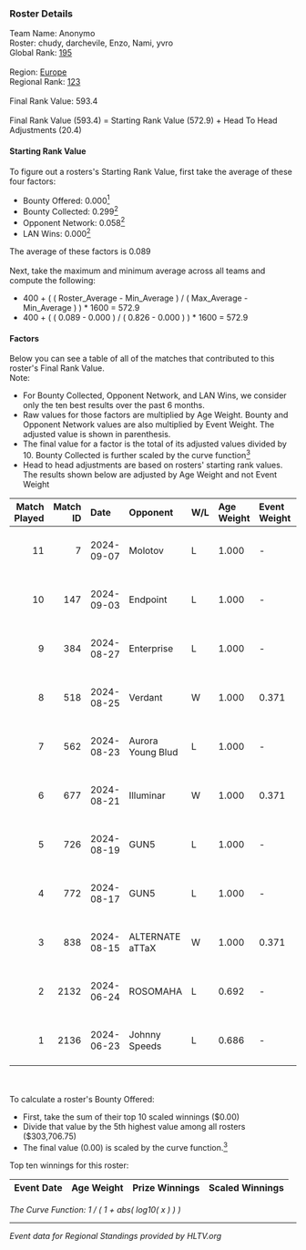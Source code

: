 ### Roster Details<br />
Team Name: Anonymo<br />
Roster: chudy, darchevile, Enzo, Nami, yvro<br />
Global Rank: [195](../standings_global.md)<br />
<br />
Region: [Europe]( ../standings_europe.md)<br />
Regional Rank: [123]( ../standings_europe.md)<br />
<br />
Final Rank Value:  593.4<br />
<br />
Final Rank Value (593.4) = Starting Rank Value (572.9) + Head To Head Adjustments (20.4)<br />

#### Starting Rank Value<br />
To figure out a rosters's Starting Rank Value, first take the average of these four factors:<br />
- Bounty Offered: 0.000[<sup>1</sup>](#table2)
- Bounty Collected: 0.299[<sup>2</sup>](#table1)
- Opponent Network: 0.058[<sup>2</sup>](#table1)
- LAN Wins: 0.000[<sup>2</sup>](#table1)

The average of these factors is 0.089<br />
<br />
Next, take the maximum and minimum average across all teams and compute the following:<br />
- 400 + ( ( Roster_Average - Min_Average ) / ( Max_Average - Min_Average ) ) * 1600 = 572.9
- 400 + ( ( 0.089 - 0.000 ) / ( 0.826 - 0.000 ) ) * 1600 = 572.9


#### Factors<br />
Below you can see a table of all of the matches that contributed to this roster's Final Rank Value.<br />
Note:<br />

- For Bounty Collected, Opponent Network, and LAN Wins, we consider only the ten best results over the past 6 months.
- Raw values for those factors are multiplied by Age Weight. Bounty and Opponent Network values are also multiplied by Event Weight. The adjusted value is shown in parenthesis.
- The final value for a factor is the total of its adjusted values divided by 10. Bounty Collected is further scaled by the curve function[<sup>3</sup>](#curveFunction)
- Head to head adjustments are based on rosters' starting rank values. The results shown below are adjusted by Age Weight and not Event Weight
<span id="table1"></span><br />


| Match Played | Match ID | Date       | Opponent          | W/L | Age Weight | Event Weight | Bounty Collected | Opponent Network | LAN Wins  | H2H Adj. | Roster                              |
| -: | -: | :- | :- | :- | :- | :- | :- | :- | :- | -: | :- |
|           11 |        7 | 2024-09-07 | Molotov           | L   | 1.000      | -            | -                | -                | -         |   -15.78 | chudy, darchevile, Enzo, Nami, yvro |
|           10 |      147 | 2024-09-03 | Endpoint          | L   | 1.000      | -            | -                | -                | -         |    -3.58 | chudy, darchevile, Enzo, Nami, yvro |
|            9 |      384 | 2024-08-27 | Enterprise        | L   | 1.000      | -            | -                | -                | -         |    -6.34 | chudy, darchevile, Enzo, Nami, yvro |
|            8 |      518 | 2024-08-25 | Verdant           | W   | 1.000      | 0.371        | 0.011 (0.004)    | 0.353 (0.131)    | 0 (0.000) |    22.66 | chudy, darchevile, Enzo, Nami, yvro |
|            7 |      562 | 2024-08-23 | Aurora Young Blud | L   | 1.000      | -            | -                | -                | -         |    -3.80 | chudy, darchevile, Enzo, Nami, yvro |
|            6 |      677 | 2024-08-21 | Illuminar         | W   | 1.000      | 0.371        | 0.010 (0.004)    | 0.384 (0.142)    | 0 (0.000) |    23.24 | chudy, darchevile, Enzo, Nami, yvro |
|            5 |      726 | 2024-08-19 | GUN5              | L   | 1.000      | -            | -                | -                | -         |    -3.92 | chudy, darchevile, Enzo, Nami, yvro |
|            4 |      772 | 2024-08-17 | GUN5              | L   | 1.000      | -            | -                | -                | -         |    -4.50 | chudy, darchevile, Enzo, Nami, yvro |
|            3 |      838 | 2024-08-15 | ALTERNATE aTTaX   | W   | 1.000      | 0.371        | 0.102 (0.038)    | 0.837 (0.310)    | 0 (0.000) |    25.48 | chudy, darchevile, Enzo, Nami, yvro |
|            2 |     2132 | 2024-06-24 | ROSOMAHA          | L   | 0.692      | -            | -                | -                | -         |   -12.09 | chudy, darchevile, Enzo, Nami, yvro |
|            1 |     2136 | 2024-06-23 | Johnny Speeds     | L   | 0.686      | -            | -                | -                | -         |    -0.94 | chudy, darchevile, Enzo, Nami, yvro |

<br />
<span id="table2"></span><br />
To calculate a roster's Bounty Offered:<br />

- First, take the sum of their top 10 scaled winnings ($0.00)
- Divide that value by the 5th highest value among all rosters ($303,706.75)
- The final value (0.00) is scaled by the curve function.[<sup>3</sup>](#curveFunction)

Top ten winnings for this roster:<br />

| Event Date | Age Weight | Prize Winnings | Scaled Winnings |
| :- | -: | :- | :- |


<span id="curveFunction"></span>_The Curve Function: 1 / ( 1 + abs( log10( x ) ) )_<br />

---
_Event data for Regional Standings provided by HLTV.org_<br />
